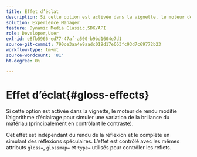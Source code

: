```yaml
---
title: Effet d’éclat
description: Si cette option est activée dans la vignette, le moteur de rendu modifie l’algorithme d’éclairage pour simuler une variation de la brillance du matériau (principalement en contrôlant le contraste).
solution: Experience Manager
feature: Dynamic Media Classic,SDK/API
role: Developer,User
exl-id: e8fb5966-ed77-47af-a500-b9bd1604e7d1
source-git-commit: 790ce3aa4e9aadc019d17e663fc93d7c69772b23
workflow-type: tm+mt
source-wordcount: '81'
ht-degree: 0%

---
```


# Effet d’éclat{#gloss-effects}

Si cette option est activée dans la vignette, le moteur de rendu modifie l’algorithme d’éclairage pour simuler une variation de la brillance du matériau (principalement en contrôlant le contraste).

Cet effet est indépendant du rendu de la réflexion et le complète en simulant des réflexions spéculaires. L’effet est contrôlé avec les mêmes attributs `gloss=`, `glossmap=` et `type=` utilisés pour contrôler les reflets.
